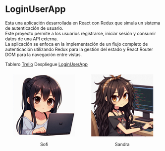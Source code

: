 # LoginUserApp 
Esta una aplicación desarrollada en React con Redux que simula un sistema de autenticación de usuario.<br>
Este proyecto permite a los usuarios registrarse, iniciar sesión y consumir datos de una API externa.<br>
La aplicación se enfoca en la implementación de un flujo completo de autenticación utilizando Redux para la gestión del estado y React Router DOM para la navegación entre vistas.

Tablero [Trello](https://trello.com/b/Wk9DXmfR/loginuserapp)
Despliegue [LoginUserApp](https://loginuserapp.netlify.app)

<div style="display: flex; justify-content: space-around; align-items: center;">
  <div style="text-align: center; margin: 10px;">
    <img src="./public/sofi.jpeg" alt="Sofi" width="200" height="200">
    <p>Sofi</p>
  </div>
  <div style="text-align: center; margin: 10px;">
    <img src="./public/sandra.jpeg" alt="Sandra" width="200" height="200">
    <p>Sandra</p>
  </div>
</div>